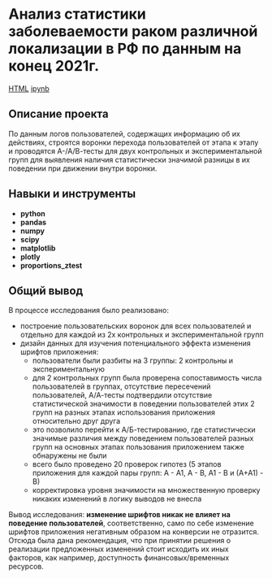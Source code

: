 # Анализ статистики заболеваемости раком различной локализации в РФ по данным на конец 2021г. 
[HTML](https://raw.githubusercontent.com/hksoda/portfolio/main/Logs_mobile_app/mobile_app_logs_research_and_tests.html)     [ipynb](https://github.com/hksoda/portfolio/blob/d3e2cfe243d1132355e194496adca430e85f2b18/Logs_mobile_app/mobile_app_logs_research_and_tests.ipynb)

## Описание проекта

 По данным логов пользователей, содержащих информацию об их действиях, строятся воронки перехода пользователей от этапа к этапу и проводятся A-/A/В-тесты для двух контрольных и экспериментальной групп для выявления наличия статистически значимой разницы в их поведении при движении внутри воронки.


## Навыки и инструменты

- **python**
- **pandas**
- **numpy**
- **scipy**
- **matplotlib**
- **plotly**
- **proportions_ztest**

## 

## Общий вывод

В процессе исследования было реализовано: 
- построение пользовательских воронок для всех пользователей и отдельно для каждой из 2х контрольных и экспериментальной групп
- дизайн данных для изучения потенциального эффекта изменения шрифтов приложения: 
    - пользователи были разбиты на 3 группы: 2 контрольны и экспериментальную 
    - для 2 контрольных групп была проверена сопоставимость числа пользователей в группах, отсутствие пересечений пользователей, А/А-тесты подтвердили отсутствие статистической значимости в поведении пользователей этих 2 групп на разных этапах использования приложения относительно друг друга
    - это позволило перейти к А/Б-тестированию, где статистически значимые различия между поведением пользователей разных групп на основных этапах пользования приложением также обнаружены не были 
    - всего было проведено 20 проверок гипотез (5 этапов приложения для каждой пары групп: А - А1, А - В, А1 - В и (А+А1) - В) 
    - корректировка уровня значимости на множественную проверку никаких изменений в логику выводов не внесла 

Вывод исследования: **изменение шрифтов никак не влияет на поведение пользователей**, соответственно, само по себе изменение шрифтов приложения негативным образом на конверсии не отразится. Отсюда была дана рекомендация, что при принятии решения о реализации предложенных изменений стоит исходить их иных факторов, как например, доступность финансовых/временных ресурсов.
